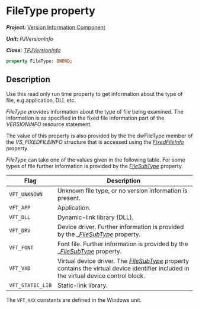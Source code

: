 # FileType property #

***Project:*** [Version Information Component](../API.md)

***Unit:*** _PJVersionInfo_

***Class:*** [_TPJVersionInfo_](./TPJVersionInfo.md)

```pascal
property FileType: DWORD;
```

## Description

Use this read only run time property to get information about the type of file, e.g.application, DLL etc.

_FileType_ provides information about the type of file being examined. The information is as specified in the fixed file information part of the _VERSIONINFO_ resource statement.

The value of this property is also provided by the the dwFileType member of the _VS_FIXEDFILEINFO_ structure that is accessed using the [_FixedFileInfo_](./TPJVersionInfo-FixedFileInfo.md) property.

_FileType_ can take one of the values given in the following table. For some types of file further information is provided by the [_FileSubType_](./TPJVersionInfo-FileSubType.md) property.

Flag             | Description
-----------------|------------
`VFT_UNKNOWN`    | Unknown file type, or no version information is present.
`VFT_APP`        | Application.
`VFT_DLL`        | Dynamic-link library (DLL).
`VFT_DRV`        | Device driver. Further information is provided by the _[_FileSubType_](./TPJVersionInfo-FileSubType.md)  property.
`VFT_FONT`       | Font file. Further information is provided by the _[_FileSubType_](./TPJVersionInfo-FileSubType.md)  property.
`VFT_VXD`        | Virtual device driver. The [_FileSubType_](./TPJVersionInfo-FileSubType.md) property contains the virtual device identifier included in the virtual device control block.
`VFT_STATIC_LIB` | Static-link library.

The `VFT_XXX` constants are defined in the Windows unit.
